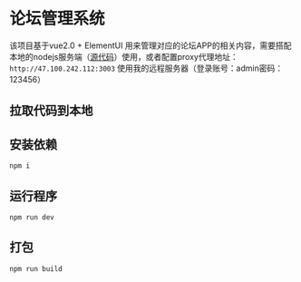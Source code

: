 # 论坛管理系统
该项目基于vue2.0 + ElementUI 用来管理对应的论坛APP的相关内容，需要搭配本地的nodejs服务端（[源代码](https://github.com/huajianjiu/Service-end)）使用，或者配置proxy代理地址：`http://47.100.242.112:3003` 使用我的远程服务器（登录账号：admin密码：123456）
## 拉取代码到本地
## 安装依赖
`npm i`
## 运行程序
`npm run dev`
## 打包
`npm run build`
